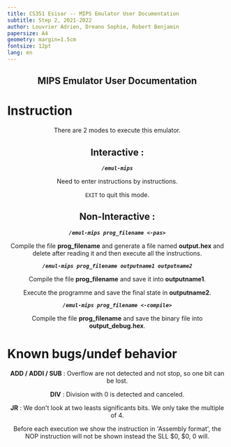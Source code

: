 ```yaml
---
title: CS351 Esisar -- MIPS Emulator User Documentation
subtitle: Step 2, 2021-2022 
author: Louvrier Adrien, Dreano Sophie, Robert Benjamin
papersize: A4
geometry: margin=1.5cm
fontsize: 12pt
lang: en
---
```


<div style="text-align: center;">

## MIPS Emulator User Documentation

</div>

# **Instruction**
<div style="text-align: center;">
There are 2 modes to execute this emulator.

## **Interactive** :
***`/emul-mips`***

Need to enter instructions by instructions.

`EXIT` to quit this mode.

## **Non-Interactive** : 

***`/emul-mips prog_filename <-pas>`***

Compile the file **prog_filename** and generate a file named **output.hex** and delete after reading it and then execute all the instructions.

***`/emul-mips prog_filename outputname1 outputname2`***

Compile the file **prog_filename** and save it into **outputname1**.

Execute the programme and save the final state in **outputname2**.

***`/emul-mips prog_filename <-compile>`***

Compile the file **prog_filename** and save the binary file into **output_debug.hex**.
</div>


# **Known bugs/undef behavior**
<div style="text-align: center;">

**ADD / ADDI / SUB** : Overflow are not detected and not stop, so one bit can be lost.

**DIV** : Division with 0 is detected and canceled.

**JR** : We don't look at two leasts significants bits. We only take the multiple of 4.

Before each execution we show the instruction in 'Assembly format', the NOP instruction will not be shown instead the SLL $0, $0, 0 will.
</div>

